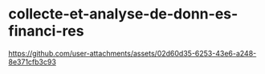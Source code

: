 # collecte-et-analyse-de-donn-es-financi-res


https://github.com/user-attachments/assets/02d60d35-6253-43e6-a248-8e371cfb3c93

